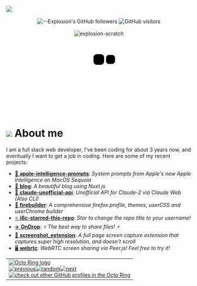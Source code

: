 <picture>
  <source media="(prefers-color-scheme: dark)" srcset="https://user-images.githubusercontent.com/61319150/169753065-1659a66c-faf9-4e8f-b065-b42205df4952.png">
  <img src="https://user-images.githubusercontent.com/61319150/169753029-4ebc7808-4c64-4203-a880-02b38084cca4.png">
</picture>

<div align=center>

![--Explosion's GitHub followers](https://img.shields.io/github/followers/Explosion-Scratch?color=00bbbb&style=for-the-badge&logo=github&logoColor=fff)
![GitHub visitors](https://visitor-badge-reloaded.herokuapp.com/badge?page_id=explosion-scratch.visitor.badge.reloaded&color=00bbbb&style=for-the-badge&logo=github)

</div>

<p align=center><img align="center" src="https://github-readme-streak-stats.herokuapp.com/?user=explosion-scratch&" alt="explosion-scratch" /></p>
<p align=center><img align="center" src="https://raw.githubusercontent.com/Explosion-Scratch/Explosion-scratch/a407529eda6cf7c81265dae00a6eab19d1597632/github-contribution-grid-snake.svg" /></p>

<h1><img src="https://api.iconify.design/noto-v1:beaming-face-with-smiling-eyes.svg" width="25ch"> About me</h1>
  <p>I am a full stack web developer, I've been coding for about 3 years now, and eventually I want to get a job in coding. Here are some of my recent projects:</p>

<ul>
  <!-- START -->	
<li><a href="https://github.com/Explosion-Scratch/apple-intelligence-prompts">🍎 <b>apple-intelligence-prompts</b></a>: <i>System prompts from Apple's new Apple Intelligence on MacOS Sequoia</i></li>	
<li><a href="https://github.com/Explosion-Scratch/blog">📄 <b>blog</b></a>: <i>A beautiful blog using Nuxt.js</i></li>	
<li><a href="https://github.com/Explosion-Scratch/claude-unofficial-api">🤖 <b>claude-unofficial-api</b></a>: <i>Unofficial API for Claude-2 via Claude Web (Also CLI)</i></li>	
<li><a href="https://github.com/Explosion-Scratch/firebuilder">🦊 <b>firebuilder</b></a>: <i>A comprehensive firefox profile, themes, userCSS and userChrome builder</i></li>	
<li><a href="https://github.com/Explosion-Scratch/i6c-starred-this-repo">⭐ <b>i6c-starred-this-repo</b></a>: <i>Star to change the repo title to your username!</i></li>	
<li><a href="https://github.com/Explosion-Scratch/OnDrop">✈️ <b>OnDrop</b></a>: <i>⚡ The best way to share files! ⚡</i></li>	
<li><a href="https://github.com/Explosion-Scratch/screenshot_extension">📸 <b>screenshot_extension</b></a>: <i>A full page screen capture extension that captures super high resolution, and doesn't scroll</i></li>	
<li><a href="https://github.com/Explosion-Scratch/webrtc">🖥️ <b>webrtc</b></a>: <i>WebRTC screen sharing via Peer.js! Feel free to try it!</i></li>	
<!-- END -->
</ul>

<table><tbody><tr><td><a href="https://octo-ring.com/"><img src="https://octo-ring.com/static/img/widget/top.png" width="99%" alt="Octo Ring logo" align="top"></a><br><a href="https://octo-ring.com/p/Explosion-Scratch/prev"><img src="https://octo-ring.com/static/img/widget/prev.png" width="33%" alt="previous" align="top" title="previous profile"></a><a href="https://octo-ring.com/p/Explosion-Scratch/random"><img src="https://octo-ring.com/static/img/widget/random.png" width="33%" alt="random" align="top" title="random profile"></a><a href="https://octo-ring.com/p/Explosion-Scratch/next"><img src="https://octo-ring.com/static/img/widget/next.png" width="33%" alt="next" align="top" title="next profile"></a><br><a href="https://octo-ring.com/"><img src="https://octo-ring.com/static/img/widget/bottom.png" width="99%" alt="check out other GitHub profiles in the Octo Ring" align="top"></a></td></tr></tbody></table>
